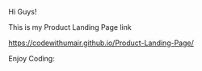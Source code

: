 Hi Guys!

This is my Product Landing Page link 

https://codewithumair.github.io/Product-Landing-Page/

Enjoy Coding:
